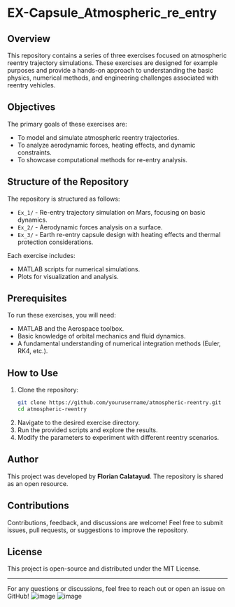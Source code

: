 # EX-Capsule_Atmospheric_re_entry


## Overview
This repository contains a series of three exercises focused on atmospheric reentry trajectory simulations. These exercises are designed for example purposes and provide a hands-on approach to understanding the basic physics, numerical methods, and engineering challenges associated with reentry vehicles.

## Objectives
The primary goals of these exercises are:
- To model and simulate atmospheric reentry trajectories.
- To analyze aerodynamic forces, heating effects, and dynamic constraints.
- To showcase computational methods for re-entry analysis.

## Structure of the Repository
The repository is structured as follows:
- `Ex_1/` - Re-entry trajectory simulation on Mars, focusing on basic dynamics.
- `Ex_2/` - Aerodynamic forces analysis on a surface.
- `Ex_3/` - Earth re-entry capsule design with heating effects and thermal protection considerations.

Each exercise includes:
- MATLAB scripts for numerical simulations.
- Plots for visualization and analysis.

## Prerequisites
To run these exercises, you will need:
- MATLAB and the Aerospace toolbox.
- Basic knowledge of orbital mechanics and fluid dynamics.
- A fundamental understanding of numerical integration methods (Euler, RK4, etc.).

## How to Use
1. Clone the repository:
   ```bash
   git clone https://github.com/yourusername/atmospheric-reentry.git
   cd atmospheric-reentry
   ```
2. Navigate to the desired exercise directory.
3. Run the provided scripts and explore the results.
4. Modify the parameters to experiment with different reentry scenarios.

## Author
This project was developed by **Florian Calatayud**. The repository is shared as an open resource.

## Contributions
Contributions, feedback, and discussions are welcome! Feel free to submit issues, pull requests, or suggestions to improve the repository.

## License
This project is open-source and distributed under the MIT License.

---

For any questions or discussions, feel free to reach out or open an issue on GitHub!
![image](https://github.com/user-attachments/assets/1aa8bfb2-c320-4e3e-9374-13dd8089c8bb)
![image](https://github.com/user-attachments/assets/59700c46-96df-45fb-805d-074f3bf89033)


